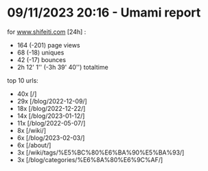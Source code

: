 # 09/11/2023 20:16 - Umami report
for www.shifeiti.com [24h] :

 - 164 (-201) page views
 - 68 (-18) uniques
 - 42 (-17) bounces
 - 2h 12' 1'' (-3h 39' 40'') totaltime


top 10 urls:
 - 40x [/]
 - 29x [/blog/2022-12-09/]
 - 18x [/blog/2022-12-22/]
 - 14x [/blog/2023-01-12/]
 - 11x [/blog/2022-05-07/]
 - 8x [/wiki/]
 - 6x [/blog/2023-02-03/]
 - 6x [/about/]
 - 3x [/wiki/tags/%E5%BC%80%E6%BA%90%E5%BA%93/]
 - 3x [/blog/categories/%E6%8A%80%E6%9C%AF/]


